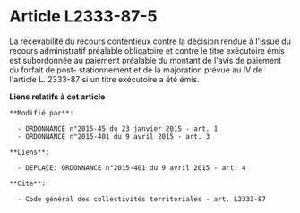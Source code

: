 # Article L2333-87-5

La recevabilité du recours contentieux contre la décision rendue à l'issue du recours administratif préalable obligatoire et
contre le titre exécutoire émis est subordonnée au paiement préalable du montant de l'avis de paiement du forfait de post-
stationnement et de la majoration prévue au IV de l'article L. 2333-87 si un titre exécutoire a été émis.

**Liens relatifs à cet article**

	**Modifié par**:

	  - ORDONNANCE n°2015-45 du 23 janvier 2015 - art. 1
	  - ORDONNANCE n°2015-401 du 9 avril 2015 - art. 3

	**Liens**:

	  - DEPLACE: ORDONNANCE n°2015-401 du 9 avril 2015 - art. 4

	**Cite**:

	  - Code général des collectivités territoriales - art. L2333-87
